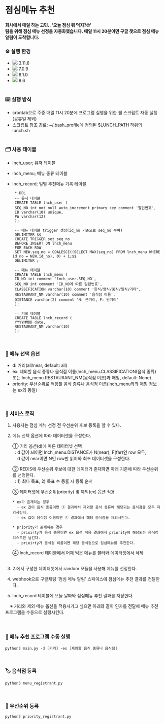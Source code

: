 # 점심메뉴 추천
#### 회사에서 매일 하는 고민.. '오늘 점심 뭐 먹지?🙄'</br>팀을 위해 점심 메뉴 선정을 자동화했습니다. 매일 11시 20분이면 구글 챗으로 점심 메뉴 알림이 도착합니다.

### ⚙ 실행 환경
* <img src="https://img.shields.io/badge/Python-3776AB?style=flat&logo=Python&logoColor=white"> 3.11.6 </br>
* <img src="https://img.shields.io/badge/Redis-DC382D?style=flat&logo=Redis&logoColor=white"> 7.0.9 </br>
* <img src="https://img.shields.io/badge/MySQL-4479A1?style=flat&logo=MySQL&logoColor=white"> 8.1.0 </br>
* <img src="https://img.shields.io/badge/Rocky Linux-10B981?style=flat&logo=Rocky Linux&logoColor=white"> 8.6
<br> <br>

### ⌨️ 실행 방식
 * crontab으로 주중 매일 11시 20분에 프로그램 실행을 위한 쉘 스크립트 자동 실행(공휴일 제외)
 * 스크립트 참조 경로: ~/.bash_profile에 정의된 $LUNCH_PATH 하위의 lunch.sh
<br> <br>


### 🗂️ 사용 테이블
 * lnch_user; 유저 테이블
 * lnch_menu; 메뉴 종류 테이블
 * lnch_record; 일별 추천메뉴 기록 테이블<br>

        * DDL
        -- 유저 테이블
        CREATE TABLE lnch_user (
        SEQ_NO int not null auto_increment primary key comment '일련번호',
        ID varchar(10) unique,
        PW varchar(12)
        );

        -- 메뉴 테이블 trigger 생성(id_no 기준으로 seq_no 부여)
        DELIMITER $$
        CREATE TRIGGER set_seq_no
        BEFORE INSERT ON lnch_menu
        FOR EACH ROW
        SET NEW.seq_no = COALESCE((SELECT MAX(seq_no) FROM lnch_menu WHERE id_no = NEW.id_no), 0) + 1;$$
        DELIMITER ;

        -- 메뉴 테이블
        CREATE TABLE lnch_menu (
        ID_NO int comment 'lnch_user.SEQ_NO',
        SEQ_NO int comment 'ID_NO에 따른 일련번호',
        CLASSIFICATION varchar(10) comment '한식/양식/중식/일식/기타',
        RESTAURANT_NM varchar(10) comment '음식점 이름',
        DISTANCE varchar(2) comment 'N: 근거리, F: 원거리'
        );

        -- 기록 테이블
        CREATE TABLE lnch_record (
        YYYYMMDD date,
        RESTAURANT_NM varchar(10)
        );
<br>

### 👀 메뉴 선택 옵션
 * d: 거리(all/near, default: all)
 * ex: 제외할 음식 종류나 음식점 이름(lnch_menu.CLASSIFICATION(음식 종류) 또는 lnch_menu.RESTAURANT_NM(음식점 이름)과 매핑, default: None)
 * priority: 우선순위로 적용할 음식 종류나 음식점 이름(lnch_menu와의 매핑 정보는 ex와 동일) <br>
 
<br>


### 🔎 서비스 로직
 1. 사용자는 점심 메뉴 선정 전 우선순위 후보 등록을 할 수 있다.
 2. 메뉴 선택 옵션에 따라 데이터셋을 구성한다.<br>

    ① 거리 옵션(d)에 따른 데이터셋 선택<br>
    &nbsp;&nbsp;: d 값이 all이면 lnch_menu.DISTANCE가 N(near), F(far)인 row 모두, <br>
    &nbsp;&nbsp;&nbsp;&nbsp;d 값이 near이면 N인 row만 읽어와 최초 데이터셋을 구성한다.

    ② REDIS에 우선순위 후보에 대한 데이터가 존재하면 아래 기준에 따라 우선순위를 선정한다.<br>
    &nbsp;&nbsp;: 1) 최다 득표, 2) 득표 수 동률 시 등록 순서

    ③ 데이터셋에 우선순위(priority) 및 제외(ex) 옵션 적용

        * ex가 존재하는 경우
          - ex 값이 음식 종류이면 ① 결과에서 제외할 음식 종류에 해당되는 음식점을 모두 제외시킨다.
          - ex 값이 음식점 이름이면 ① 결과에서 해당 음식점을 제외시킨다.

        * priority가 존재하는 경우
          - prioirty가 음식 종류이면 ex 옵션 적용 결과에서 priority에 해당되는 음식점 리스트만 남긴다.
          - prioirty가 음식점 이름이면 해당 음식점으로 점심메뉴를 추천한다.
 
    ④ lnch_record 테이블에서 어제 먹은 메뉴를 불러와 데이터셋에서 삭제
    <br><br>

 3. 2.에서 구성한 데이터셋에서 random 모듈을 사용해 메뉴를 선정한다.
 

 4. webhook으로 구글채팅 '점심 메뉴 알림' 스페이스에 점심메뉴 추천 결과를 전달한다.
 

 5. lnch_record 테이블에 오늘 날짜와 점심메뉴 추천 결과를 저장한다.


&nbsp;&nbsp;&nbsp;&nbsp;※ 거리와 제외 메뉴 옵션을 적용시키고 싶으면 아래와 같이 인자를 전달해 메뉴 추천 프로그램을 수동으로 실행시킨다.<br><br><br>
 

 ### 🎲 메뉴 추천 프로그램 수동 실행
    python3 main.py -d [거리] -ex [제외할 음식 종류나 음식점]
<br>

 ### 🏷️ 음식점 등록
    python3 menu_registrant.py
<br>

 ### 🥇 우선순위 등록
    python3 priority_registrant.py
 <br>
